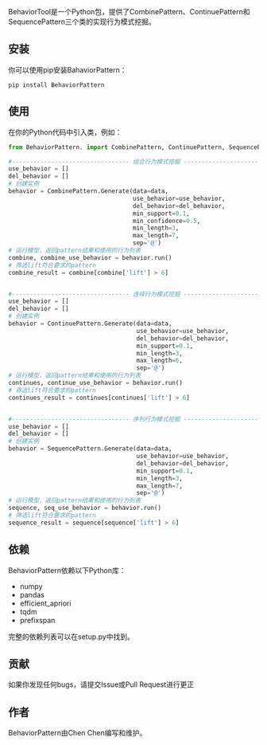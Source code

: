 BehaviorTool是一个Python包，提供了CombinePattern、ContinuePattern和SequencePattern三个类的实现行为模式挖掘。

## 安装

你可以使用pip安装BahaviorPattern：

```
pip install BehaviorPattern
```

## 使用

在你的Python代码中引入类，例如：

```python
from BehaviorPattern. import CombinePattern, ContinuePattern, SequencePattern

#--------------------------------- 组合行为模式挖掘 ---------------------------------#
use_behavior = []
del_behavior = []
# 创建实例
behavior = CombinePattern.Generate(data=data, 
                                   use_behavior=use_behavior, 
                                   del_behavior=del_behavior, 
                                   min_support=0.1, 
                                   min_confidence=0.5, 
                                   min_length=3, 
                                   max_length=7, 
                                   sep='@') 
# 运行模型，返回pattern结果和使用的行为列表
combine, combine_use_behavior = behavior.run() 
# 筛选lift符合要求的pattern
combine_result = combine[combine['lift'] > 6] 


#--------------------------------- 连续行为模式挖掘 ---------------------------------#
use_behavior = []
del_behavior = []
# 创建实例
behavior = ContinuePattern.Generate(data=data, 
                                    use_behavior=use_behavior, 
                                    del_behavior=del_behavior, 
                                    min_support=0.1, 
                                    min_length=3, 
                                    max_length=6, 
                                    sep='@') 
# 运行模型，返回pattern结果和使用的行为列表
continues, continue_use_behavior = behavior.run() 
# 筛选lift符合要求的pattern
continues_result = continues[continues['lift'] > 6] 


#--------------------------------- 序列行为模式挖掘 ---------------------------------#
use_behavior = []
del_behavior = []
# 创建实例
behavior = SequencePattern.Generate(data=data, 
                                    use_behavior=use_behavior, 
                                    del_behavior=del_behavior, 
                                    min_support=0.1,
                                    min_length=3, 
                                    max_length=7, 
                                    sep='@') 
# 运行模型，返回pattern结果和使用的行为列表
sequence, seq_use_behavior = behavior.run() 
# 筛选lift符合要求的pattern
sequence_result = sequence[sequence['lift'] > 6] 
```

## 依赖

BehaviorPattern依赖以下Python库：

- numpy
- pandas
- efficient_apriori
- tqdm
- prefixspan

完整的依赖列表可以在setup.py中找到。

## 贡献

如果你发现任何bugs，请提交Issue或Pull Request进行更正

## 作者

BehaviorPattern由Chen Chen编写和维护。
